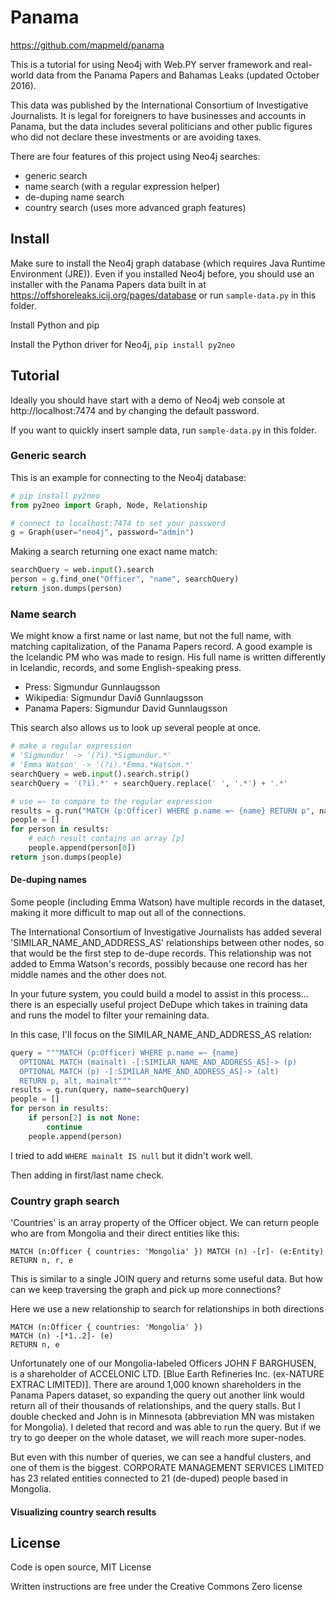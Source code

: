 # Panama

https://github.com/mapmeld/panama

This is a tutorial for using Neo4j with Web.PY server framework and real-world data from the Panama Papers
and Bahamas Leaks (updated October 2016).

This data was published by the International Consortium of Investigative Journalists. It is legal for
foreigners to have businesses and accounts in Panama, but the data includes several politicians and other
public figures who did not declare these investments or are avoiding taxes.

There are four features of this project using Neo4j searches:

- generic search
- name search (with a regular expression helper)
- de-duping name search
- country search (uses more advanced graph features)

## Install

Make sure to install the Neo4j graph database (which requires Java Runtime Environment (JRE)).
Even if you installed Neo4j before, you should use an installer with the Panama Papers data built in at https://offshoreleaks.icij.org/pages/database or run ```sample-data.py``` in this folder.

Install Python and pip

Install the Python driver for Neo4j, ```pip install py2neo```

## Tutorial

Ideally you should have start with a demo of Neo4j web console at http://localhost:7474 and by changing
the default password.

If you want to quickly insert sample data, run ```sample-data.py``` in this folder.

### Generic search

This is an example for connecting to the Neo4j database:

```python
# pip install py2neo
from py2neo import Graph, Node, Relationship

# connect to localhost:7474 to set your password
g = Graph(user="neo4j", password="admin")
```

Making a search returning one exact name match:

```python
searchQuery = web.input().search
person = g.find_one("Officer", "name", searchQuery)
return json.dumps(person)
```

### Name search

We might know a first name or last name, but not the full name, with matching capitalization, of the Panama
Papers record. A good example is the Icelandic PM who was made to resign. His full name is written differently in Icelandic, records, and some English-speaking press.

* Press: Sigmundur Gunnlaugsson
* Wikipedia: Sigmundur Davíð Gunnlaugsson
* Panama Papers: Sigmundur David Gunnlaugsson

This search also allows us to look up several people at once.

```python
# make a regular expression
# 'Sigmundur' -> '(?i).*Sigmundur.*'
# 'Emma Watson' -> '(?i).*Emma.*Watson.*'
searchQuery = web.input().search.strip()
searchQuery = '(?i).*' + searchQuery.replace(' ', '.*') + '.*'

# use =~ to compare to the regular expression
results = g.run("MATCH (p:Officer) WHERE p.name =~ {name} RETURN p", name=searchQuery)
people = []
for person in results:
    # each result contains an array [p]
    people.append(person[0])
return json.dumps(people)
```

#### De-duping names

Some people (including Emma Watson) have multiple records in the dataset, making it more difficult to map
out all of the connections.

The International Consortium of Investigative Journalists has added several 'SIMILAR_NAME_AND_ADDRESS_AS' relationships between other nodes, so that would be the first step to de-dupe records. This relationship was not added to Emma Watson's records, possibly because one record has her middle names
and the other does not.

In your future system, you could build a model to assist in this process... there is an especially useful project DeDupe which takes in training data and runs the model to filter your remaining data.

In this case, I'll focus on the SIMILAR_NAME_AND_ADDRESS_AS relation:

```python
query = """MATCH (p:Officer) WHERE p.name =~ {name}
  OPTIONAL MATCH (mainalt) -[:SIMILAR_NAME_AND_ADDRESS_AS]-> (p)
  OPTIONAL MATCH (p) -[:SIMILAR_NAME_AND_ADDRESS_AS]-> (alt)
  RETURN p, alt, mainalt"""
results = g.run(query, name=searchQuery)
people = []
for person in results:
    if person[2] is not None:
        continue
    people.append(person)
```

I tried to add ```WHERE mainalt IS null``` but it didn't work well.

Then adding in first/last name check.


### Country graph search

'Countries' is an array property of the Officer object. We can return people who are from Mongolia and their direct entities like this:

```
MATCH (n:Officer { countries: 'Mongolia' }) MATCH (n) -[r]- (e:Entity) RETURN n, r, e
```

This is similar to a single JOIN query and returns some useful data. But how can we keep traversing the
graph and pick up more connections?

Here we use a new relationship to search for relationships in both directions

```
MATCH (n:Officer { countries: 'Mongolia' })
MATCH (n) -[*1..2]- (e)
RETURN n, e
```

Unfortunately one of our Mongolia-labeled Officers JOHN F BARGHUSEN, is a shareholder of ACCELONIC LTD. [Blue Earth Refineries Inc. (ex-NATURE EXTRAC LIMITED)]. There are around 1,000 known shareholders in the Panama Papers dataset, so expanding the query out another link would return all of their thousands of relationships, and the query stalls.  But I double checked and John is in Minnesota (abbreviation MN
was mistaken for Mongolia).  I deleted that record and was able to run the query. But if we try to go deeper on the whole dataset, we will reach more super-nodes.

But even with this number of queries, we can see a handful clusters, and one of them is the biggest.
CORPORATE MANAGEMENT SERVICES LIMITED has 23 related entities connected to 21 (de-duped) people based in Mongolia.

#### Visualizing country search results

## License

Code is open source, MIT License

Written instructions are free under the Creative Commons Zero license
